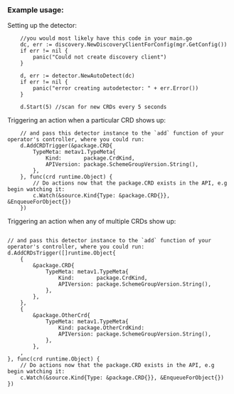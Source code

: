 ### Example usage:

Setting up the detector:
```
    //you would most likely have this code in your main.go
	dc, err := discovery.NewDiscoveryClientForConfig(mgr.GetConfig())
	if err != nil {
		panic("Could not create discovery client")
	}

	d, err := detector.NewAutoDetect(dc)
	if err != nil {
		panic("error creating autodetector: " + err.Error())
	}

	d.Start(5) //scan for new CRDs every 5 seconds
```

Triggering an action when a particular CRD shows up:
```
    // and pass this detector instance to the `add` function of your operator's controller, where you could run:
	d.AddCRDTrigger(&package.CRD{
		TypeMeta: metav1.TypeMeta{
			Kind:       package.CrdKind,
			APIVersion: package.SchemeGroupVersion.String(),
		},
	}, func(crd runtime.Object) {
		// Do actions now that the package.CRD exists in the API, e.g begin watching it:
        c.Watch(&source.Kind{Type: &package.CRD{}}, &EnqueueForObject{})
	})
```

Triggering an action when any of multiple CRDs show up:
```asciidoc
```
    // and pass this detector instance to the `add` function of your operator's controller, where you could run:
	d.AddCRDsTrigger([]runtime.Object{
	    {
            &package.CRD{
                TypeMeta: metav1.TypeMeta{
                    Kind:       package.CrdKind,
                    APIVersion: package.SchemeGroupVersion.String(),
                },
            },
        },
        {
            &package.OtherCrd{
                TypeMeta: metav1.TypeMeta{
                    Kind: package.OtherCrdKind:
                    APIVersion: package.SchemeGroupVersion.String(),
                },
            },
        ,
	}, func(crd runtime.Object) {
		// Do actions now that the package.CRD exists in the API, e.g begin watching it:
        c.Watch(&source.Kind{Type: &package.CRD{}}, &EnqueueForObject{})
	})
```
```
